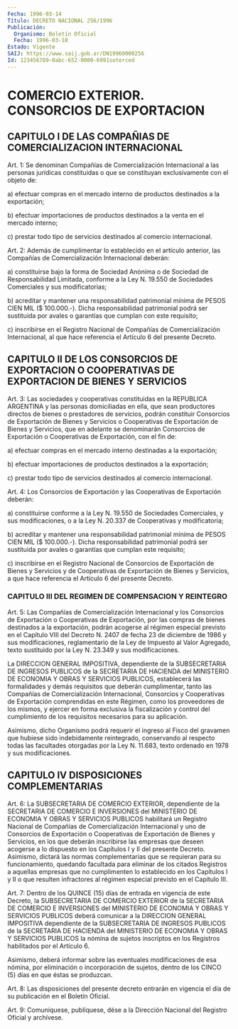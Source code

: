 ```yaml
---
Fecha: 1996-03-14
Título: DECRETO NACIONAL 256/1996
Publicación:
  Organismo: Boletín Oficial
  Fecha: 1996-03-18
Estado: Vigente
SAIJ: https://www.saij.gob.ar/DN19960000256
Id: 123456789-0abc-652-0000-6991soterced
---
```

# COMERCIO EXTERIOR. CONSORCIOS DE EXPORTACION

## CAPITULO I DE LAS COMPAÑIAS DE COMERCIALIZACION INTERNACIONAL

<a id="1"></a>
Art. 1: Se denominan Compañías de Comercialización Internacional  a  las  personas  jurídicas constituidas  o  que  se constituyan exclusivamente con el objeto de:

a) efectuar compras en el mercado interno de productos destinados a la exportación;

b) efectuar importaciones de productos  destinados a la venta en el mercado interno;

c) prestar todo tipo de servicios destinados al comercio internacional.

<a id="2"></a>
Art.  2:  Además de cumplimentar lo establecido  en  el  artículo anterior, las Compañías de Comercialización Internacional deberán:

a) constituirse  bajo la forma de Sociedad Anónima o de Sociedad de Responsabilidad Limitada,  conforme a la Ley N. 19.550 de Sociedades Comerciales y sus modificatorias;

b) acreditar y mantener una  responsabilidad patrimonial mínima de PESOS CIEN MIL  ($ 100.000.-).  Dicha  responsabilidad  patrimonial podrá  ser  sustituida por avales o garantías que cumplan con  este requisito;

c) inscribirse en el Registro Nacional de Compañías de Comercialización  Internacional, al que hace referencia el Artículo 6 del presente Decreto.

## CAPITULO II DE LOS CONSORCIOS DE  EXPORTACION  O COOPERATIVAS DE EXPORTACION DE BIENES Y SERVICIOS

<a id="3"></a>
Art. 3: Las sociedades y cooperativas constituidas en la REPUBLICA ARGENTINA y las personas domiciliadas en ella, que sean productores directos de bienes o prestadores de  servicios,  podrán  constituir Consorcios  de Exportación de Bienes y Servicios o Cooperativas  de Exportación de  Bienes  y Servicios, que en adelante se denominarán Consorcios de Exportación o Cooperativas de Exportación, con el fin de:

a)  efectuar  compras  en  el   mercado  interno  destinadas  a  la exportación;

b) efectuar importaciones de productos destinados a la exportación;

c) prestar todo tipo de servicios destinados al comercio internacional.

<a id="4"></a>
Art.  4:  Los Consorcios de Exportación  y  las  Cooperativas  de Exportación deberán:

a) constituirse conforme a la Ley N. 19.550 de Sociedades Comerciales,  y  sus  modificaciones,  o  a  la  Ley  N. 20.337  de Cooperativas y modificatoria;

b)  acreditar y mantener una responsabilidad patrimonial mínima de PESOS  CIEN  MIL   ($ 100.000.-). Dicha responsabilidad patrimonial podrá ser sustituida  por  avales  o  garantías  que  cumplan  este requisito;

c) inscribirse en el Registro Nacional de Consorcios de Exportación de Bienes y Servicios y de Cooperativas de Exportación de Bienes  y Servicios,  a  que  hace  referencia  el  Artículo  6  del presente Decreto.

### CAPITULO III DEL REGIMEN DE COMPENSACION Y REINTEGRO

<a id="5"></a>
Art.  5:  Las Compañías de Comercialización Internacional  y  los Consorcios de  Exportación  o  Cooperativas de Exportación, por las compras de bienes destinados a la  exportación,  podrán acogerse al régimen especial previsto en el Capítulo VIII del Decreto N. 2407 de fecha  23 de diciembre de 1986 y sus modificaciones,  reglamentario de la Ley  de  Impuesto  al Valor Agregado, texto sustituido por la Ley N. 23.349 y sus modificaciones.

La DIRECCION GENERAL IMPOSITIVA, dependiente de la SUBSECRETARIA DE INGRESOS PUBLICOS de la SECRETARIA  DE  HACIENDA  del MINISTERIO DE ECONOMIA Y OBRAS Y SERVICIOS PUBLICOS, establecerá las formalidades y demás requisitos que deberán cumplimentar, tanto las Compañías de Comercialización  Internacional,  Consorcios  y  Cooperativas    de Exportación  comprendidas  en este Régimen, como los proveedores de los  mismos,  y  ejercer  en forma  exclusiva  la  fiscalización  y control del cumplimiento  de  los  requisitos  necesarios  para  su aplicación.

Asimismo,  dicho  Organismo  podrá requerir el ingreso al Fisco del gravamen que hubiese sido indebidamente reintegrado, conservando al respecto todas las facultades  otorgadas por la Ley N. 11.683, texto ordenado en 1978 y sus modificaciones.

## CAPITULO IV DISPOSICIONES COMPLEMENTARIAS

<a id="6"></a>
Art. 6: La SUBSECRETARIA DE COMERCIO  EXTERIOR,  dependiente de la SECRETARIA DE COMERCIO E INVERSIONES del MINISTERIO  DE  ECONOMIA Y OBRAS  Y  SERVICIOS  PUBLICOS  habilitará  un Registro Nacional  de Compañías de Comercialización Internacional  y uno de Consorcios de Exportación o Cooperativas de Exportación de Bienes y Servicios, en los que deberán inscribirse las empresas que deseen  acogerse  a lo dispuesto  en  los Capítulos I y II del presente Decreto. Asimismo, dictará  las  normas  complementarias  que  se  requieran  para  su funcionamiento,  quedando  facultada  para  eliminar de los citados Registros a aquellas empresas que no cumplimenten lo establecido en los Capítulos I y II o que resulten infractores al régimen especial previsto en el Capítulo III.

<a id="7"></a>
Art. 7: Dentro de los QUINCE (15) días de entrada  en  vigencia de este    Decreto,  la  SUBSECRETARIA  DE  COMERCIO  EXTERIOR  de  la SECRETARIA  DE  COMERCIO E INVERSIONES del MINISTERIO DE ECONOMIA Y OBRAS Y SERVICIOS  PUBLICOS deberá comunicar a la DIRECCION GENERAL IMPOSITIVA dependiente  de la SUBSECRETARIA DE INGRESOS PUBLICOS de la SECRETARIA DE HACIENDA  del  MINISTERIO  DE  ECONOMIA  Y OBRAS Y SERVICIOS PUBLICOS la nómina de sujetos inscriptos en los Registros habilitados por el Artículo 6.

Asimismo,  deberá  informar sobre las eventuales modificaciones  de esa nómina, por eliminación  o  incorporación de sujetos, dentro de los CINCO (5) días en que éstas se produzcan.

<a id="8"></a>
Art.  8:  Las  disposiciones  del presente  decreto  entrarán  en vigencia  el  día  de  su  publicación   en  el  Boletín  Oficial.

<a id="9"></a>
Art. 9: Comuníquese, publíquese, dése a  la Dirección Nacional del Registro Oficial y archívese.